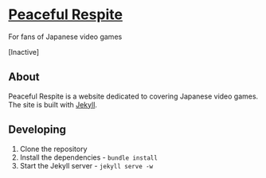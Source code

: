 # [Peaceful Respite](https://peacefulrespite.brettchalupa.com)

For fans of Japanese video games

[Inactive]

## About

Peaceful Respite is a website dedicated to covering Japanese video
games. The site is built with [Jekyll](http://jekyllrb.com).

## Developing

1. Clone the repository
2. Install the dependencies - `bundle install`
3. Start the Jekyll server - `jekyll serve -w`
